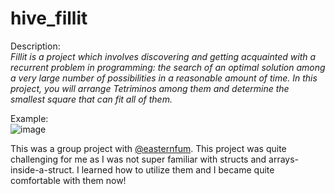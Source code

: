 # hive_fillit

Description:<br>
<i>Fillit is a project which involves discovering and getting acquainted with a recurrent problem in programming: the search of an optimal solution among a very large number of possibilities in a reasonable amount of time. In this project, you will arrange Tetriminos among them and determine the smallest square that can fit all of them.</i>

Example: <br>
![image](https://user-images.githubusercontent.com/74725778/158226009-95504b5c-4ebe-4223-aa4f-6840ad6c7bff.png)
<br>

This was a group project with <a href="https://github.com/easternfum">@easternfum</a>. This project was quite challenging for me as I was not super familiar with structs and arrays-inside-a-struct. I learned how to utilize them and I became quite comfortable with them now! 
